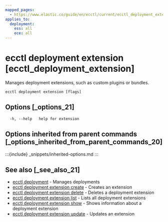 ```yaml
---
mapped_pages:
  - https://www.elastic.co/guide/en/ecctl/current/ecctl_deployment_extension.html
applies_to:
  deployment:
    ess: all
    ece: all
---
```


# ecctl deployment extension [ecctl_deployment_extension]

Manages deployment extensions, such as custom plugins or bundles.

```
ecctl deployment extension [flags]
```


## Options [_options_21]

```
  -h, --help   help for extension
```


## Options inherited from parent commands [_options_inherited_from_parent_commands_20]

:::{include} _snippets/inherited-options.md
:::


## See also [_see_also_21]

* [ecctl deployment](/reference/ecctl_deployment.md)	 - Manages deployments
* [ecctl deployment extension create](/reference/ecctl_deployment_extension_create.md)	 - Creates an extension
* [ecctl deployment extension delete](/reference/ecctl_deployment_extension_delete.md)	 - Deletes a deployment extension
* [ecctl deployment extension list](/reference/ecctl_deployment_extension_list.md)	 - Lists all deployment extensions
* [ecctl deployment extension show](/reference/ecctl_deployment_extension_show.md)	 - Shows information about a deployment extension
* [ecctl deployment extension update](/reference/ecctl_deployment_extension_update.md)	 - Updates an extension

